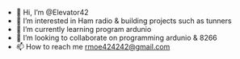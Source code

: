 - 👋 Hi, I’m @Elevator42
- 👀 I’m interested in Ham radio & building projects such as tunners 
- 🌱 I’m currently learning program ardunio
- 💞️ I’m looking to collaborate on programming ardunio & 8266
- 📫 How to reach me rmoe424242@gmail.com

<!---
Elevator42/Elevator42 is a ✨ special ✨ repository because its `README.md` (this file) appears on your GitHub profile.
You can click the Preview link to take a look at your changes.
--->
